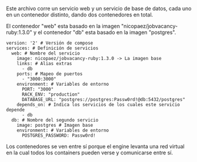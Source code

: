Este archivo corre un servicio web y un servicio de base de datos, cada uno en un contenedor distinto, dando dos contenedores en total.

El contenedor "web" esta basado en la imagen "nicopaez/jobvacancy-ruby:1.3.0" y el contenedor "db" esta basado en la imagen "postgres".


```
version: '2' # Versión de compose 
services: # Definición de servicios
  web: # Nombre del servicio
    image: nicopaez/jobvacancy-ruby:1.3.0 -> La imagen base
    links: # Alias extras 
      - db
    ports: # Mapeo de puertos
      - "3000:3000"
    environment: # Variables de entorno
      PORT: "3000"
      RACK_ENV: "production"
      DATABASE_URL: "postgres://postgres:Passw0rd!@db:5432/postgres"
    depends_on: # Indica los servicios de los cuales este servicio depende
      - db
  db: # Nombre del segundo servicio
    image: postgres # Imagen base
    environment: # Variables de entorno
      POSTGRES_PASSWORD: Passw0rd!

```


Los contenedores se ven entre sí porque el engine levanta una red virtual en la cual todos los containers pueden verse y comunicarse entre sí.
